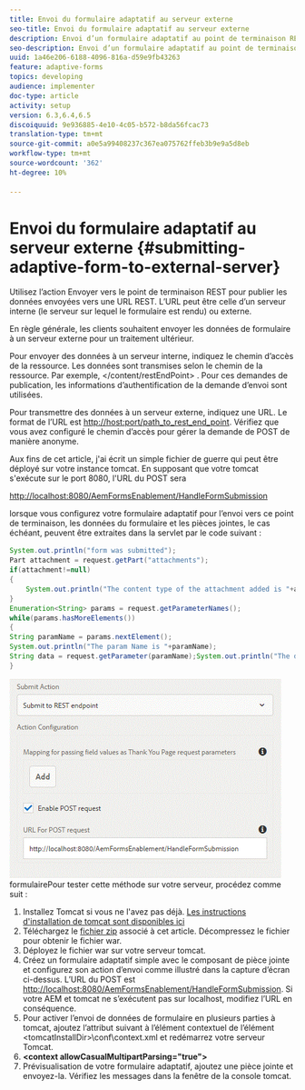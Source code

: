 ```yaml
---
title: Envoi du formulaire adaptatif au serveur externe
seo-title: Envoi du formulaire adaptatif au serveur externe
description: Envoi d’un formulaire adaptatif au point de terminaison REST s’exécutant sur un serveur externe
seo-description: Envoi d’un formulaire adaptatif au point de terminaison REST s’exécutant sur un serveur externe
uuid: 1a46e206-6188-4096-816a-d59e9fb43263
feature: adaptive-forms
topics: developing
audience: implementer
doc-type: article
activity: setup
version: 6.3,6.4,6.5
discoiquuid: 9e936885-4e10-4c05-b572-b8da56fcac73
translation-type: tm+mt
source-git-commit: a0e5a99408237c367ea075762ffeb3b9e9a5d8eb
workflow-type: tm+mt
source-wordcount: '362'
ht-degree: 10%

---
```



# Envoi du formulaire adaptatif au serveur externe {#submitting-adaptive-form-to-external-server}

Utilisez l’action Envoyer vers le point de terminaison REST pour publier les données envoyées vers une URL REST. L’URL peut être celle d’un serveur interne (le serveur sur lequel le formulaire est rendu) ou externe.

En règle générale, les clients souhaitent envoyer les données de formulaire à un serveur externe pour un traitement ultérieur.

Pour envoyer des données à un serveur interne, indiquez le chemin d’accès de la ressource. Les données sont transmises selon le chemin de la ressource. Par exemple, &lt;/content/restEndPoint> . Pour ces demandes de publication, les informations d’authentification de la demande d’envoi sont utilisées.

Pour transmettre des données à un serveur externe, indiquez une URL. Le format de l’URL est <http://host:port/path_to_rest_end_point>. Vérifiez que vous avez configuré le chemin d’accès pour gérer la demande de POST de manière anonyme.

Aux fins de cet article, j&#39;ai écrit un simple fichier de guerre qui peut être déployé sur votre instance tomcat. En supposant que votre tomcat s&#39;exécute sur le port 8080, l&#39;URL du POST sera

<http://localhost:8080/AemFormsEnablement/HandleFormSubmission>

lorsque vous configurez votre formulaire adaptatif pour l’envoi vers ce point de terminaison, les données du formulaire et les pièces jointes, le cas échéant, peuvent être extraites dans la servlet par le code suivant :

```java
System.out.println("form was submitted");
Part attachment = request.getPart("attachments");
if(attachment!=null)
{
    System.out.println("The content type of the attachment added is "+attachment.getContentType());
}
Enumeration<String> params = request.getParameterNames();
while(params.hasMoreElements())
{
String paramName = params.nextElement();
System.out.println("The param Name is "+paramName);
String data = request.getParameter(paramName);System.out.println("The data  is "+data);
}
```

![envoi de ](assets/formsubmission.gif)
formulairePour tester cette méthode sur votre serveur, procédez comme suit :

1. Installez Tomcat si vous ne l&#39;avez pas déjà. [Les instructions d&#39;installation de tomcat sont disponibles ici](https://helpx.adobe.com/experience-manager/kt/forms/using/preparing-datasource-for-form-data-model-tutorial-use.html)
1. Téléchargez le [fichier zip](assets/aemformsenablement.zip) associé à cet article. Décompressez le fichier pour obtenir le fichier war.
1. Déployez le fichier war sur votre serveur tomcat.
1. Créez un formulaire adaptatif simple avec le composant de pièce jointe et configurez son action d’envoi comme illustré dans la capture d’écran ci-dessus. L’URL du POST est <http://localhost:8080/AemFormsEnablement/HandleFormSubmission>. Si votre AEM et tomcat ne s’exécutent pas sur localhost, modifiez l’URL en conséquence.
1. Pour activer l’envoi de données de formulaire en plusieurs parties à tomcat, ajoutez l’attribut suivant à l’élément contextuel de l’élément &lt;tomcatInstallDir>\conf\context.xml et redémarrez votre serveur Tomcat.
1. **&lt;context allowCasualMultipartParsing=&quot;true&quot;>**
1. Prévisualisation de votre formulaire adaptatif, ajoutez une pièce jointe et envoyez-la. Vérifiez les messages dans la fenêtre de la console tomcat.

